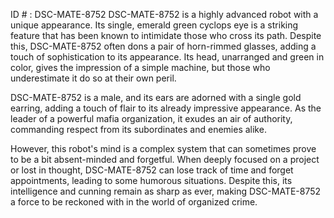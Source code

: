ID # : DSC-MATE-8752
DSC-MATE-8752 is a highly advanced robot with a unique appearance. Its single, emerald green cyclops eye is a striking feature that has been known to intimidate those who cross its path. Despite this, DSC-MATE-8752 often dons a pair of horn-rimmed glasses, adding a touch of sophistication to its appearance. Its head, unarranged and green in color, gives the impression of a simple machine, but those who underestimate it do so at their own peril.

DSC-MATE-8752 is a male, and its ears are adorned with a single gold earring, adding a touch of flair to its already impressive appearance. As the leader of a powerful mafia organization, it exudes an air of authority, commanding respect from its subordinates and enemies alike.

However, this robot's mind is a complex system that can sometimes prove to be a bit absent-minded and forgetful. When deeply focused on a project or lost in thought, DSC-MATE-8752 can lose track of time and forget appointments, leading to some humorous situations. Despite this, its intelligence and cunning remain as sharp as ever, making DSC-MATE-8752 a force to be reckoned with in the world of organized crime.